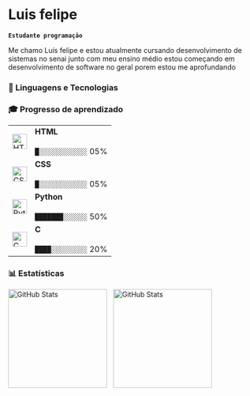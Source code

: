 # Luis felipe 

**`Estudante programação`**

Me chamo Luís felipe e estou atualmente cursando desenvolvimento de sistemas no senai junto com meu ensino médio estou começando em desenvolvimento de software no geral porem estou me aprofundando

### 🤖 Linguagens e Tecnologias
### 🎓 Progresso de aprendizado
<table>
  <tr>
    <td>
      <img alt="HTML" title="HTML" width="30px" src="https://cdn.jsdelivr.net/gh/devicons/devicon@latest/icons/html5/html5-original.svg"/>
    </td>
    <td>
      <b>HTML</b>
      <br><br>
      <code>█░░░░░░░░░░░░</code> 05%
    </td>
  </tr>
  <tr>
    <td>
      <img alt="CSS" title="CSS" width="30px" src="https://cdn.jsdelivr.net/gh/devicons/devicon@latest/icons/css3/css3-original.svg"/>
    </td>
    <td>
      <b>CSS</b>
      <br><br>
      <code>█░░░░░░░░░░░░</code> 05%
    </td>
  </tr>
  <tr>
    <td>
      <img alt="Python" title="Python" width="30px" src="https://cdn.jsdelivr.net/gh/devicons/devicon@latest/icons/python/python-original.svg"/>
    </td>
    <td>
      <b>Python</b>
      <br><br>
      <code>███████░░░░░░</code> 50%
    </td>
  </tr>
    <tr>
    <td>
      <img alt="C" title="C" width="30px" src="https://cdn.jsdelivr.net/gh/devicons/devicon@latest/icons/c/c-original.svg"/>
    </td>
    <td>
      <b>C</b>
      <br><br>
      <code>████░░░░░░░░░</code> 20%
    </td>
  </tr>
</table>

### 📊 Estatísticas

<p>
  <img 
    align="left" 
    alt="GitHub Stats" 
    height="200" 
    style="padding-right: 10px;" 
    src="https://github-readme-stats.vercel.app/api?username=luis-felipe-bruhmuller&show_icons=true&theme=tokyonight&include_all_commits=true&locale=pt-br" 
  />

<img 
      align="left" 
      alt="GitHub Stats" 
      height="200" 
      src="https://github-readme-stats.vercel.app/api/top-langs/?username=luis-felipe-bruhmuller&theme=tokyonight&layout=compact&custom_title=Tecnologias&langs_count=9" 
  />

</p>
